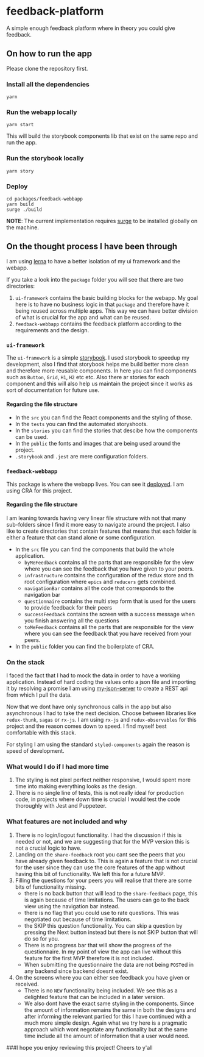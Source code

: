 # feedback-platform

A simple enough feedback platform where in theory you could give feedback. 


## On how to run the app
Please clone the repository first.

### Install all the dependencies

```
yarn 
```

### Run the webapp locally

```
yarn start
```
This will build the storybook components lib that exist on the same repo and run the app.

### Run the storybook locally

```
yarn story
```

### Deploy 

```
cd packages/feedback-webbapp
yarn build
surge ./build
```
**NOTE**: The current implementation requires [surge](https://surge.sh/) to be installed globally on the machine.


## On the thought process I have been through

I am using [lerna](https://lerna.js.org/) to have a better isolation of my ui framework and the webapp.

If you take a look into the `package` folder you will see that there are two directories:
1. `ui-framework` contains the basic building blocks for the webapp. My goal here is to have no business logic in that `package` and therefore have it being reused across multiple apps. This way we can have better division of what is crucial for the app and what can be reused. 
2. `feedback-webbapp` contains the feedback platform according to the requirements and the design. 

### `ui-framework`

The `ui-framework` is a simple [storybook](https://storybook.js.org/). I used storybook to speedup my development, also I find that storybook helps me build better more clean and therefore more reusable components.
In here you can find components such as `Button`, `Grid`, `H1`, `H2` etc etc. Also there ar stories for each component and this will also help us maintain the project since it works as sort of documentation for future use.

#### Regarding the file structure 

* In the `src` you can find the React components and the styling of those.
* In the `tests` you can find the automated storyshoots.
* In the `stories` you can find the stories that descibe how the components can be used. 
* In the `public` the fonts and images that are being used around the project.
* `.storybook` and `.jest` are mere configuration folders. 

### `feedback-webbapp`

This package is where the webapp lives. You can see it [deployed](https://honesto.surge.sh). I am using CRA for this project.

#### Regarding the file structure 

I am leaning towards having very linear file structure with not that many sub-folders since I find it more easy to navigate around the project. 
I also like to create directories that contain features that means that each folder is either a feature that can stand alone or some configuration.

* In the `src` file you can find the components that build the whole application. 
    * `byMeFeedback` contains all the parts that are responsible for the view where you can see the feedback that you have given to your peers.
    * `infrastructure` contains the configuration of the redux store and th root configuration where `epics` and `reducers` gets combined.
    * `navigationBar` contains all the code that corresponds to the navigation bar
    * `questionnaire` contains the multi step form that is used for the users to provide feedback for their peers
    * `successFeedback` contains the screen with a success message when you finish answering all the questions 
    * `toMeFeedback` contains all the parts that are responsible for the view where you can see the feedback that you have received from your peers. 
* In the `public` folder you can find the boilerplate of CRA.


### On the stack 

I faced the fact that I had to mock the data in order to have a working application. Instead of hard coding the values onto a json file and importing it by resolving a promise I am using [my-json-server](https://my-json-server.typicode.com/) to create a REST api from which I pull the data.

Now that we dont have only synchronous calls in the app but also asynchronous I had to take the next decision. Choose between libraries like `redux-thunk`, `sagas` or `rx-js`. I am using `rx-js` and `redux-observables` for this project and the reason comes down to speed. I find myself best comfortable with this stack. 

For styling I am using the standard `styled-components` again the reason is speed of development.

### What would I do if I had more time

1. The styling is not pixel perfect neither responsive, I would spent more time into making everything looks as the design. 
2. There is no single line of tests, this is not really ideal for production code, in projects where down time is crucial I would test the code thoroughly with Jest and Puppeteer.

### What features are not included and why
1. There is no login/logout functionality. I had the discussion if this is needed or not, and we are suggesting that for the MVP version this is not a crucial logic to have.
2. Landing on the `share-feedback` root you cant see the peers that you have already given feedback to. This is again a feature that is not crucial for the user since they can use the core features of the app without having this bit of functionality. We left this for a future MVP.
3. Filling the questions for your peers you will realise that there are some bits of functionality missing.
    * there is no back button that will lead to the `share-feedback` page, this is again because of time limitations. The users can go to the back view using the navigation bar instead.
    * there is no flag that you could use to rate questions. This was negotiated out because of time limitations.
    * the SKIP this question functionality. You can skip a question by pressing the Next button instead but there is not SKIP button that will do so for you.
    * There is no progress bar that will show the progress of the questionnaire. In my point of view the app can live without this feature for the first MVP therefore it is not included.
    * When submitting the questionnaire the data are not being `POST`ed in any backend since backend doesnt exist.
4. On the screens where you can either see feedback you have given or received.   
    * There is no `NEW` functionality being included. We see this as a delighted feature that can be included in a later version. 
    * We also dont have the exact same styling in the components. Since the amount of information remains the same in both the designs and after informing the relevant partied for this I have continued with a much more simple design. Again what we try here is a pragmatic approach which wont negotiate any functionality but at the same time include all the amount of information that a user would need. 


###I hope you enjoy reviewing this project! Cheers to y'all 
 